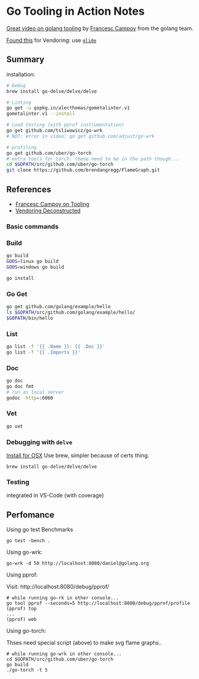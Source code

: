# Go Tooling in Action Notes
[Great video on golang tooling](https://www.youtube.com/watch?v=uBjoTxosSys&index=6&list=WL)
 by [Francesc Campoy](https://campoy.cat/) from the golang team.

[Found this](https://www.youtube.com/watch?v=6gdVhHMxNTo) for Vendoring: use [`glide`](https://glide.sh/)

## Summary
installation:
```bash
# Debug
brew install go-delve/delve/delve

# Linting
go get -u gopkg.in/alecthomas/gometalinter.v1
gometalinter.v1 --install

# Load testing (with pprof instrumentation)
go get github.com/tsliwowicz/go-wrk
# NOT: error in video: go get github.com/adjust/go-wrk

# profiling
go get github.com/uber/go-torch
# extra tools for torch: these need to be in the path though...
cd $GOPATH/src/github.com/uber/go-torch
git clone https://github.com/brendangregg/FlameGraph.git
```

## References
- [Francesc Campoy on Tooling](https://www.youtube.com/watch?v=uBjoTxosSys&index=6&list=WL)
- [Vendoring Deconstructed](https://www.youtube.com/watch?v=6gdVhHMxNTo)

### Basic commands

### Build
```bash
go build
GOOS=linux go build
GOOS=windows go build

go install
```

### Go Get
```bash
go get github.com/golang/example/hello
ls $GOPATH/src/github.com/golang/example/hello/
$GOPATH/bin/hello
```

### List
```bash
go list -f '{{ .Name }}: {{ .Doc }}'
go list -f '{{ .Imports }}'
```

### Doc
```bash
go doc
go doc fmt
# run as local server
godoc -http=:6060
```

### Vet
```bash
go vet
```

### Debugging with `delve`
[Install for OSX](https://github.com/derekparker/delve/blob/master/Documentation/installation/osx/install.md)
Use brew, simpler because of certs thing.
```
brew install go-delve/delve/delve
```

### Testing
integrated in VS-Code (with coverage)

## Perfomance
Using go test Benchmarks
```
go test -bench .
```

Using go-wrk:
```
go-wrk -d 50 http://localhost:8080/daniel@golang.org
```

Using pprof:

Visit: http://localhost:8080/debug/pprof/
```
# while running go-rk in other console...
go tool pprof --seconds=5 http://localhost:8080/debug/pprof/profile
(pprof) top
...
(pprof) web
```

Using go-torch:

Thses need special script (above) to make svg flame graphs..
```
# while running go-wrk in other console...
cd $GOPATH/src/github.com/uber/go-torch
go build
./go-torch -t 5
```
